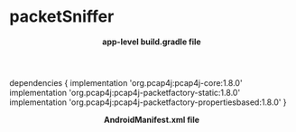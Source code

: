 # packetSniffer
<header>
  <p> <b>  app-level build.gradle file</b>
  
</p>
</header>

dependencies {
    implementation 'org.pcap4j:pcap4j-core:1.8.0'
    implementation 'org.pcap4j:pcap4j-packetfactory-static:1.8.0'
    implementation 'org.pcap4j:pcap4j-packetfactory-propertiesbased:1.8.0'
}


<header>
  <p>  <b>AndroidManifest.xml file</b></p> </header>

  <div>
<uses-permission android:name="android.permission.WRITE_EXTERNAL_STORAGE" />
</div>

